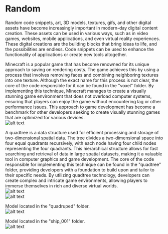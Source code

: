 # Random
Random code snippets, art, 3D models, textures, gifs, and other digital assets have become increasingly important in modern-day digital content creation. These assets can be used in various ways, such as in video games, websites, mobile applications, and even virtual reality experiences. These digital creations are the building blocks that bring ideas to life, and the possibilities are endless. Code snippets can be used to enhance the functionality of applications or create new tools altogether.

Minecraft is a popular game that has become renowned for its unique approach to saving on rendering costs. The game achieves this by using a process that involves removing faces and combining neighboring textures into one texture. Although the exact name for this process is not clear, the core of the code responsible for it can be found in the "voxel" folder. By implementing this technique, Minecraft manages to create a visually stunning game environment that does not overload computer systems, ensuring that players can enjoy the game without encountering lag or other performance issues. This approach to game development has become a benchmark for other developers seeking to create visually stunning games that are optimized for various devices.<br>
![alt text](https://cdn.discordapp.com/attachments/359181069196460064/512032475325792256/GIF.gif)<br>

A quadtree is a data structure used for efficient processing and storage of two-dimensional spatial data. The tree divides a two-dimensional space into four equal quadrants recursively, with each node having four child nodes representing the four quadrants. This hierarchical structure allows for fast searching and retrieval of data in large spatial datasets, making it a valuable tool in computer graphics and game development. The core of the code responsible for implementing this technique can be found in the "quadtree" folder, providing developers with a foundation to build upon and tailor to their specific needs. By utilizing quadtree technology, developers can create complex and intricate game environments, allowing players to immerse themselves in rich and diverse virtual worlds.<br>
![alt text](https://cdn.discordapp.com/attachments/359181069196460064/738568252686336091/GIF.gif)<br>
![alt text](https://cdn.discordapp.com/attachments/460346519753719820/736160179762102272/GIF.gif)<br>

Model located in the "quadruped" folder.<br>
![alt text](https://camo.githubusercontent.com/fcdd688b67d12ef3d34a700d9beb05e6ca1f6065b7c4710f9d03118a72a74c0d/68747470733a2f2f63646e2e646973636f72646170702e636f6d2f6174746163686d656e74732f3434303032333433393938323732333038322f3738373834343131393332353137393933342f756e6b6e6f776e2e706e67)<br>

Model located in the "ship_001" folder.<br>
![alt text](https://cdn.discordapp.com/attachments/359181069196460064/500466668598853632/unknown.png)<br>
